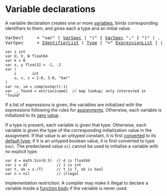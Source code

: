 # Variable declarations

A variable declaration creates one or more [variables](/Variables/), binds corresponding identifiers to them, and gives each a type and an initial value.

<pre>
<a id="VarDecl">VarDecl</a>     = "var" ( <a href="#VarSpec">VarSpec</a> | "(" { <a href="#VarSpec">VarSpec</a> ";" } ")" ) .
<a id="VarSpec">VarSpec</a>     = <a href="/Declarations%20and%20scope/constant_declarations.html#IdentifierList">IdentifierList</a> ( <a href="/Types/#Type">Type</a> [ "=" <a href="/Declarations%20and%20scope/constant_declarations.html#ExpressionList">ExpressionList</a> ] | "=" <a href="/Declarations%20and%20scope/constant_declarations.html#ExpressionList">ExpressionList</a> ) .
</pre>

```
var i int
var U, V, W float64
var k = 0
var x, y float32 = -1, -2
var (
	i       int
	u, v, s = 2.0, 3.0, "bar"
)
var re, im = complexSqrt(-1)
var _, found = entries[name]  // map lookup; only interested in "found"
```

If a list of expressions is given, the variables are initialized with the expressions following the rules for [assignments](/Statements/assignments.html). Otherwise, each variable is initialized to its [zero value](/Program%20initialization%20and%20execution/the_zero_value.html).

If a type is present, each variable is given that type. Otherwise, each variable is given the type of the corresponding initialization value in the assignment. If that value is an untyped constant, it is first [converted](/Expressions/conversions.html) to its [default type](/Constants/); if it is an untyped boolean value, it is first converted to type `bool`. The predeclared value `nil` cannot be used to initialize a variable with no explicit type.

```
var d = math.Sin(0.5)  // d is float64
var i = 42             // i is int
var t, ok = x.(T)      // t is T, ok is bool
var n = nil            // illegal
```

Implementation restriction: A compiler may make it illegal to declare a variable inside a [function body](/Declarations%20and%20scope/function_declarations.html) if the variable is never used.
